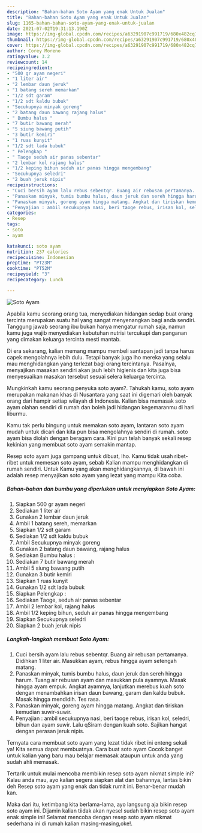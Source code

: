 ```yaml
---
description: "Bahan-bahan Soto Ayam yang enak Untuk Jualan"
title: "Bahan-bahan Soto Ayam yang enak Untuk Jualan"
slug: 1165-bahan-bahan-soto-ayam-yang-enak-untuk-jualan
date: 2021-07-02T19:31:13.190Z
image: https://img-global.cpcdn.com/recipes/a63291907c991719/680x482cq70/soto-ayam-foto-resep-utama.jpg
thumbnail: https://img-global.cpcdn.com/recipes/a63291907c991719/680x482cq70/soto-ayam-foto-resep-utama.jpg
cover: https://img-global.cpcdn.com/recipes/a63291907c991719/680x482cq70/soto-ayam-foto-resep-utama.jpg
author: Corey Moreno
ratingvalue: 3.2
reviewcount: 14
recipeingredient:
- "500 gr ayam negeri"
- "1 liter air"
- "2 lembar daun jeruk"
- "1 batang sereh memarkan"
- "1/2 sdt garam"
- "1/2 sdt kaldu bubuk"
- "Secukupnya minyak goreng"
- "2 batang daun bawang rajang halus"
- " Bumbu halus "
- "7 butir bawang merah"
- "5 siung bawang putih"
- "3 butir kemiri"
- "1 ruas kunyit"
- "1/2 sdt lada bubuk"
- " Pelengkap "
- " Taoge seduh air panas sebentar"
- "2 lembar kol rajang halus"
- "1/2 keping bihun seduh air panas hingga mengembang"
- "Secukupnya seledri"
- "2 buah jeruk nipis"
recipeinstructions:
- "Cuci bersih ayam lalu rebus sebentqr. Buang air rebusan pertamanya. Didihkan 1 liter air. Masukkan ayam, rebus hingga ayam setengah matang."
- "Panaskan minyak, tumis bumbu halus, daun jeruk dan sereh hingga harum. Tuang air rebusan ayam dan masukkan pula ayamnya. Masak hingga ayam empuk. Angkat ayamnya, lanjutkan merebus kuah soto dengan menambahkan irisan daun bawang, garam dan kaldu bubuk. Masak hingga mendidih. Tes rasa."
- "Panaskan minyak, goreng ayam hingga matang. Angkat dan tiriskan kemudian suwir-suwir."
- "Penyajian : ambil secukupnya nasi, beri taoge rebus, irisan kol, seledri, bihun dan ayam suwir. Lalu qSiram dengan kuah soto. Sajikan hangat dengan perasan jeruk nipis."
categories:
- Resep
tags:
- soto
- ayam

katakunci: soto ayam 
nutrition: 237 calories
recipecuisine: Indonesian
preptime: "PT23M"
cooktime: "PT52M"
recipeyield: "3"
recipecategory: Lunch

---
```



![Soto Ayam](https://img-global.cpcdn.com/recipes/a63291907c991719/680x482cq70/soto-ayam-foto-resep-utama.jpg)

Apabila kamu seorang orang tua, menyediakan hidangan sedap buat orang tercinta merupakan suatu hal yang sangat menyenangkan bagi anda sendiri. Tanggung jawab seorang ibu bukan hanya mengatur rumah saja, namun kamu juga wajib menyediakan kebutuhan nutrisi tercukupi dan panganan yang dimakan keluarga tercinta mesti mantab.

Di era  sekarang, kalian memang mampu membeli santapan jadi tanpa harus capek mengolahnya lebih dulu. Tetapi banyak juga lho mereka yang selalu mau menghidangkan yang terlezat bagi orang tercintanya. Pasalnya, menyajikan masakan sendiri akan jauh lebih higienis dan kita juga bisa menyesuaikan masakan tersebut sesuai selera keluarga tercinta. 



Mungkinkah kamu seorang penyuka soto ayam?. Tahukah kamu, soto ayam merupakan makanan khas di Nusantara yang saat ini digemari oleh banyak orang dari hampir setiap wilayah di Indonesia. Kalian bisa memasak soto ayam olahan sendiri di rumah dan boleh jadi hidangan kegemaranmu di hari liburmu.

Kamu tak perlu bingung untuk memakan soto ayam, lantaran soto ayam mudah untuk dicari dan kita pun bisa mengolahnya sendiri di rumah. soto ayam bisa diolah dengan beragam cara. Kini pun telah banyak sekali resep kekinian yang membuat soto ayam semakin mantap.

Resep soto ayam juga gampang untuk dibuat, lho. Kamu tidak usah ribet-ribet untuk memesan soto ayam, sebab Kalian mampu menghidangkan di rumah sendiri. Untuk Kamu yang akan menghidangkannya, di bawah ini adalah resep menyajikan soto ayam yang lezat yang mampu Kita coba.

<!--inarticleads1-->

##### Bahan-bahan dan bumbu yang diperlukan untuk menyiapkan Soto Ayam:

1. Siapkan 500 gr ayam negeri
1. Sediakan 1 liter air
1. Gunakan 2 lembar daun jeruk
1. Ambil 1 batang sereh, memarkan
1. Siapkan 1/2 sdt garam
1. Sediakan 1/2 sdt kaldu bubuk
1. Ambil Secukupnya minyak goreng
1. Gunakan 2 batang daun bawang, rajang halus
1. Sediakan  Bumbu halus :
1. Sediakan 7 butir bawang merah
1. Ambil 5 siung bawang putih
1. Gunakan 3 butir kemiri
1. Siapkan 1 ruas kunyit
1. Gunakan 1/2 sdt lada bubuk
1. Siapkan  Pelengkap :
1. Sediakan  Taoge, seduh air panas sebentar
1. Ambil 2 lembar kol, rajang halus
1. Ambil 1/2 keping bihun, seduh air panas hingga mengembang
1. Siapkan Secukupnya seledri
1. Siapkan 2 buah jeruk nipis




<!--inarticleads2-->

##### Langkah-langkah membuat Soto Ayam:

1. Cuci bersih ayam lalu rebus sebentqr. Buang air rebusan pertamanya. Didihkan 1 liter air. Masukkan ayam, rebus hingga ayam setengah matang.
1. Panaskan minyak, tumis bumbu halus, daun jeruk dan sereh hingga harum. Tuang air rebusan ayam dan masukkan pula ayamnya. Masak hingga ayam empuk. Angkat ayamnya, lanjutkan merebus kuah soto dengan menambahkan irisan daun bawang, garam dan kaldu bubuk. Masak hingga mendidih. Tes rasa.
1. Panaskan minyak, goreng ayam hingga matang. Angkat dan tiriskan kemudian suwir-suwir.
1. Penyajian : ambil secukupnya nasi, beri taoge rebus, irisan kol, seledri, bihun dan ayam suwir. Lalu qSiram dengan kuah soto. Sajikan hangat dengan perasan jeruk nipis.




Ternyata cara membuat soto ayam yang lezat tidak ribet ini enteng sekali ya! Kita semua dapat membuatnya. Cara buat soto ayam Cocok banget untuk kalian yang baru mau belajar memasak ataupun untuk anda yang sudah ahli memasak.

Tertarik untuk mulai mencoba membikin resep soto ayam nikmat simple ini? Kalau anda mau, ayo kalian segera siapkan alat dan bahannya, lantas bikin deh Resep soto ayam yang enak dan tidak rumit ini. Benar-benar mudah kan. 

Maka dari itu, ketimbang kita berlama-lama, ayo langsung aja bikin resep soto ayam ini. Dijamin kalian tiidak akan nyesel sudah bikin resep soto ayam enak simple ini! Selamat mencoba dengan resep soto ayam nikmat sederhana ini di rumah kalian masing-masing,oke!.

